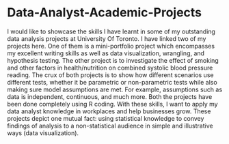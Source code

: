 # Data-Analyst-Academic-Projects
I would like to showcase the skills I have learnt in some of my outstanding data analysis projects at University Of Toronto. I have linked two of my projects here. One of them is a mini-portfolio project which encompasses my excellent writing skills as well as data visualization, wrangling, and hypothesis testing. The other project is to investigate the effect of smoking and other factors in health/nutrition on combined systolic blood pressure reading. The crux of both projects is to show how different scenarios use different tests, whether it be parametric or non-parametric tests while also making sure model assumptions are met. For example, assumptions such as data is independent, continuous, and much more. Both the projects have been done completely using R coding. With these skills, I want to apply my data analyst knowledge in workplaces and help businesses grow. These projects depict one mutual fact: using statistical knowledge to convey findings of analysis to a non-statistical audience in simple and illustrative ways (data visualization). 
